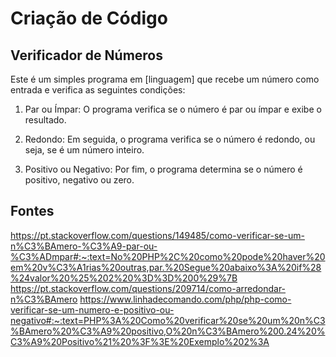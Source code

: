 # Criação de Código

## Verificador de Números
 
Este é um simples programa em [linguagem] que recebe um número como entrada e verifica as seguintes condições:
 
1. Par ou Ímpar: O programa verifica se o número é par ou ímpar e exibe o resultado.
 
2. Redondo: Em seguida, o programa verifica se o número é redondo, ou seja, se é um número inteiro.
 
3. Positivo ou Negativo: Por fim, o programa determina se o número é positivo, negativo ou zero.
 
## Fontes
https://pt.stackoverflow.com/questions/149485/como-verificar-se-um-n%C3%BAmero-%C3%A9-par-ou-%C3%ADmpar#:~:text=No%20PHP%2C%20como%20pode%20haver%20em%20v%C3%A1rias%20outras,par.%20Segue%20abaixo%3A%20if%28%24valor%20%25%202%20%3D%3D%200%29%7B
https://pt.stackoverflow.com/questions/209714/como-arredondar-n%C3%BAmero
https://www.linhadecomando.com/php/php-como-verificar-se-um-numero-e-positivo-ou-negativo#:~:text=PHP%3A%20Como%20verificar%20se%20um%20n%C3%BAmero%20%C3%A9%20positivo,O%20n%C3%BAmero%200.24%20%C3%A9%20Positivo%21%20%3F%3E%20Exemplo%202%3A
